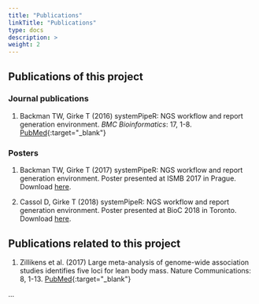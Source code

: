 ```yaml
---
title: "Publications"
linkTitle: "Publications"
type: docs
description: >
weight: 2
---
```


## Publications of this project 

### Journal publications

1. Backman TW, Girke T (2016) systemPipeR: NGS workflow and report generation environment. *BMC Bioinformatics*: 17, 1-8. [PubMed](http://www.ncbi.nlm.nih.gov/pubmed/27650223){:target="_blank"}

### Posters

1. Backman TW, Girke T (2017) systemPipeR: NGS workflow and report generation environment. Poster presented at ISMB 2017 in Prague. Download [here](https://drive.google.com/open?id=0B-lLYVUOliJFV1RGMkcyblBjekk).

2. Cassol D, Girke T (2018) systemPipeR: NGS workflow and report generation environment. Poster presented at BioC 2018 in Toronto. Download [here](https://raw.githubusercontent.com/tgirke/systemPipeR/gh-pages/images/Poster_BioC2018.pdf).


## Publications related to this project

1. Zillikens et al. (2017) Large meta-analysis of genome-wide association studies identifies five loci for lean body mass. Nature Communications: 8, 1-13. [PubMed](https://www.ncbi.nlm.nih.gov/pubmed/28724990){:target="_blank"}

...
